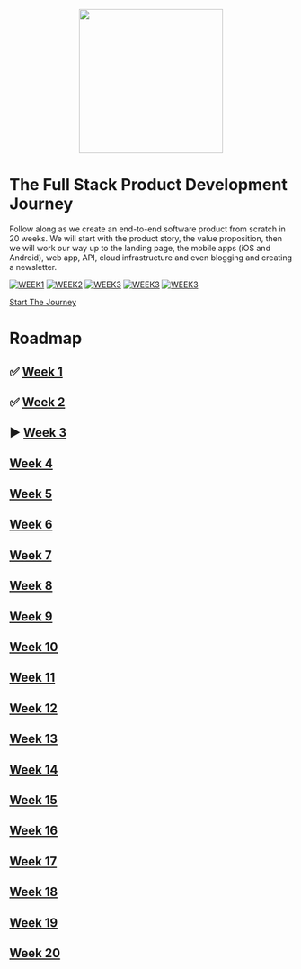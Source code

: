 <p align="center">
  <a href="https://www.youtube.com/playlist?list=PL9YBPmbctP4hSF3Runs61TGt7j1gjDj5z">
    <img height="256" src="https://cloud.githubusercontent.com/assets/1070218/25854370/6cdab1b6-34d8-11e7-92ff-3aada877f9d6.jpg">
  </a>

# The Full Stack Product Development Journey

Follow along as we create an end-to-end software product from scratch in 20 weeks. We will start with the product story, the value proposition, then we will work our way up to the landing page, the mobile apps (iOS and Android), web app, API, cloud infrastructure and even blogging and creating a newsletter.

[![WEEK1](https://img.shields.io/badge/week_1-DONE-green.svg)](week1)
[![WEEK2](https://img.shields.io/badge/week_2-DONE-green.svg)](week2)
[![WEEK3](https://img.shields.io/badge/week_3-STARTED-blue.svg)](week3)
[![WEEK3](https://img.shields.io/badge/week_3-UPCOMING-gray.svg)](week4)
[![WEEK3](https://img.shields.io/badge/week_5-UPCOMING-gray.svg)](week5)

[Start The Journey](https://www.youtube.com/playlist?list=PL9YBPmbctP4hSF3Runs61TGt7j1gjDj5z)

# Roadmap

## :white_check_mark: [Week 1](week1)
## :white_check_mark: [Week 2](week2)
## :arrow_forward: [Week 3](week3)
## [Week 4](week4)
## [Week 5](week5)
## [Week 6](week6)
## [Week 7](week7)
## [Week 8](week8)
## [Week 9](week9)
## [Week 10](week10)
## [Week 11](week11)
## [Week 12](week12)
## [Week 13](week13)
## [Week 14](week14)
## [Week 15](week15)
## [Week 16](week16)
## [Week 17](week17)
## [Week 18](week18)
## [Week 19](week19)
## [Week 20](week20)
